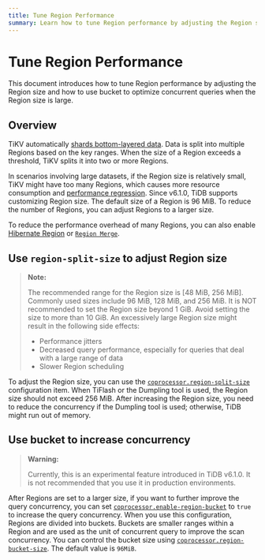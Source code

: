 ```yaml
---
title: Tune Region Performance
summary: Learn how to tune Region performance by adjusting the Region size and how to use buckets to optimize concurrent queries when the Region size is large.
---
```


# Tune Region Performance

This document introduces how to tune Region performance by adjusting the Region size and how to use bucket to optimize concurrent queries when the Region size is large.

## Overview

TiKV automatically [shards bottom-layered data](/best-practices/tidb-best-practices.md#data-sharding). Data is split into multiple Regions based on the key ranges. When the size of a Region exceeds a threshold, TiKV splits it into two or more Regions.

In scenarios involving large datasets, if the Region size is relatively small, TiKV might have too many Regions, which causes more resource consumption and [performance regression](/best-practices/massive-regions-best-practices.md#performance-problem). Since v6.1.0, TiDB supports customizing Region size. The default size of a Region is 96 MiB. To reduce the number of Regions, you can adjust Regions to a larger size.

To reduce the performance overhead of many Regions, you can also enable [Hibernate Region](/best-practices/massive-regions-best-practices.md#method-4-increase-the-number-of-tikv-instances) or [`Region Merge`](/best-practices/massive-regions-best-practices.md#method-5-adjust-raft-base-tick-interval).

## Use `region-split-size` to adjust Region size

> **Note:**
>
> The recommended range for the Region size is [48 MiB, 256 MiB]. Commonly used sizes include 96 MiB, 128 MiB, and 256 MiB. It is NOT recommended to set the Region size beyond 1 GiB. Avoid setting the size to more than 10 GiB. An excessively large Region size might result in the following side effects:
>
> + Performance jitters
> + Decreased query performance, especially for queries that deal with a large range of data
> + Slower Region scheduling

To adjust the Region size, you can use the [`coprocessor.region-split-size`](/tikv-configuration-file.md#region-split-size) configuration item. When TiFlash or the Dumpling tool is used, the Region size should not exceed 256 MiB. After increasing the Region size, you need to reduce the concurrency if the Dumpling tool is used; otherwise, TiDB might run out of memory.

## Use bucket to increase concurrency

> **Warning:**
>
> Currently, this is an experimental feature introduced in TiDB v6.1.0. It is not recommended that you use it in production environments.

After Regions are set to a larger size, if you want to further improve the query concurrency, you can set [`coprocessor.enable-region-bucket`](/tikv-configuration-file.md#enable-region-bucket-new-in-v610) to `true` to increase the query concurrency. When you use this configuration, Regions are divided into buckets. Buckets are smaller ranges within a Region and are used as the unit of concurrent query to improve the scan concurrency. You can control the bucket size using [`coprocessor.region-bucket-size`](/tikv-configuration-file.md#region-bucket-size-new-in-v610). The default value is `96MiB`.
